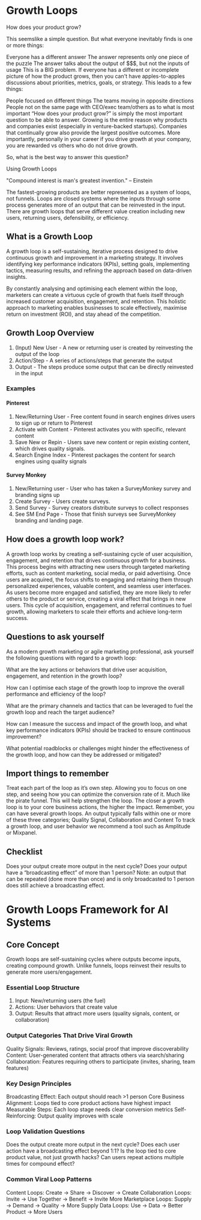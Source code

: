 # Growth Loops

How does your product grow?

This seemslike a simple question. But what everyone inevitably finds is one or more things:

Everyone has a different answer
The answer represents only one piece of the puzzle
The answer talks about the output of $$$, but not the inputs of usage
This is a BIG problem. If everyone has a different or incomplete picture of how the product grows, then you can't have apples-to-apples discussions about priorities, metrics, goals, or strategy. This leads to a few things:

People focused on different things
The teams moving in opposite directions
People not on the same page with CEO/exec team/others as to what is most important
“How does your product grow?” is simply the most important question to be able to answer. Growing is the entire reason why products and companies exist (especially in venture-backed startups). Companies that continually grow also provide the largest positive outcomes. More importantly, personally in your career if you drive growth at your company, you are rewarded vs others who do not drive growth.

So, what is the best way to answer this question?

Using Growth Loops

"Compound interest is man's greatest invention." – Einstein

The fastest-growing products are better represented as a system of loops, not funnels. Loops are closed systems where the inputs through some process generates more of an output that can be reinvested in the input. There are growth loops that serve different value creation including new users, returning users, defensibility, or efficiency.

## What is a Growth Loop

A growth loop is a self-sustaining, iterative process designed to drive continuous growth and improvement in a marketing strategy. It involves identifying key performance indicators (KPIs), setting goals, implementing tactics, measuring results, and refining the approach based on data-driven insights.

By constantly analysing and optimising each element within the loop, marketers can create a virtuous cycle of growth that fuels itself through increased customer acquisition, engagement, and retention. This holistic approach to marketing enables businesses to scale effectively, maximise return on investment (ROI), and stay ahead of the competition.

## Growth Loop Overview

1. (Input) New User - A new or returning user is created by reinvesting the output of the loop
2. Action/Step - A series of actions/steps that generate the output
3. Output - The steps produce some output that can be directly reinvested in the input

### Examples

#### Pinterest

1. New/Returning User - Free content found in search engines drives users to sign up or return to Pinterest
2. Activate with Content - Pinterest activates you with specific, relevant content
3. Save New or Repin - Users save new content or repin existing content, which drives quality signals.
4. Search Engine Index - Pinterest packages the content for search engines using quality signals

#### Survey Monkey

1. New/Returning user - User who has taken a SurveyMonkey survey and branding signs up
2. Create Survey - Users create surveys.
3. Send Survey - Survey creators distribute surveys to collect responses
4. See SM End Page - Those that finish surveys see SurveyMonkey branding and landing page.

## How does a growth loop work?

A growth loop works by creating a self-sustaining cycle of user acquisition, engagement, and retention that drives continuous growth for a business. This process begins with attracting new users through targeted marketing efforts, such as content marketing, social media, or paid advertising. Once users are acquired, the focus shifts to engaging and retaining them through personalized experiences, valuable content, and seamless user interfaces. As users become more engaged and satisfied, they are more likely to refer others to the product or service, creating a viral effect that brings in new users. This cycle of acquisition, engagement, and referral continues to fuel growth, allowing marketers to scale their efforts and achieve long-term success.

## Questions to ask yourself

As a modern growth marketing or agile marketing professional, ask yourself the following questions with regard to a growth loop:

What are the key actions or behaviors that drive user acquisition, engagement, and retention in the growth loop?

How can I optimise each stage of the growth loop to improve the overall performance and efficiency of the loop?

What are the primary channels and tactics that can be leveraged to fuel the growth loop and reach the target audience?

How can I measure the success and impact of the growth loop, and what key performance indicators (KPIs) should be tracked to ensure continuous improvement?

What potential roadblocks or challenges might hinder the effectiveness of the growth loop, and how can they be addressed or mitigated?

## Import things to remember

Treat each part of the loop as it’s own step. Allowing you to focus on one step, and seeing how you can optimize the conversion rate of it. Much like the pirate funnel. This will help strengthen the loop. The closer a growth loop is to your core business actions, the higher the impact. Remember, you can have several growth loops.
An output typically falls within one or more of these three categories; Quality Signal, Collaboration and Content
To track a growth loop, and user behavior we recommend a tool such as Amplitude or Mixpanel.

## Checklist

Does your output create more output in the next cycle?
Does your output have a “broadcasting effect” of more than 1 person?
Note: an output that can be repeated (done more than once) and is only broadcasted to 1 person does still achieve a broadcasting effect.

# Growth Loops Framework for AI Systems

## Core Concept

Growth loops are self-sustaining cycles where outputs become inputs, creating compound growth. Unlike funnels, loops reinvest their results to generate more users/engagement.

### Essential Loop Structure

1. Input: New/returning users (the fuel)
2. Actions: User behaviors that create value
3. Output: Results that attract more users (quality signals, content, or collaboration)

### Output Categories That Drive Viral Growth

Quality Signals: Reviews, ratings, social proof that improve discoverability
Content: User-generated content that attracts others via search/sharing
Collaboration: Features requiring others to participate (invites, sharing, team features)

### Key Design Principles

Broadcasting Effect: Each output should reach >1 person
Core Business Alignment: Loops tied to core product actions have highest impact
Measurable Steps: Each loop stage needs clear conversion metrics
Self-Reinforcing: Output quality improves with scale

### Loop Validation Questions

Does the output create more output in the next cycle?
Does each user action have a broadcasting effect beyond 1:1?
Is the loop tied to core product value, not just growth hacks?
Can users repeat actions multiple times for compound effect?

### Common Viral Loop Patterns

Content Loops: Create → Share → Discover → Create
Collaboration Loops: Invite → Use Together → Benefit → Invite More
Marketplace Loops: Supply → Demand → Quality → More Supply
Data Loops: Use → Data → Better Product → More Users
